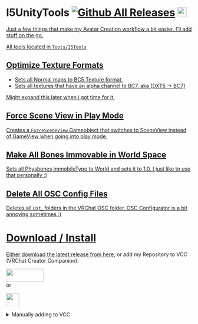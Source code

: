 # I5UnityTools [![Github All Releases](https://img.shields.io/github/downloads/i5ucc/I5UnityTools/total.svg)](https://github.com/I5UCC/I5UnityTools/releases/latest) <a href='https://ko-fi.com/i5ucc' target='_blank'><img height='35' style='border:0px;height:25px;' src='https://az743702.vo.msecnd.net/cdn/kofi3.png?v=0' border='0' alt='Buy Me a Coffee at ko-fi.com' />

Just a few things that make my Avatar Creation workflow a bit easier. I'll add stuff on the go.

All tools located in `Tools/I5Tools`

## Optimize Texture Formats

- Sets all Normal maps to BC5 Texture format.
- Sets all textures that have an alpha channel to BC7. aka (DXT5 -> BC7)

Might expand this later when i got time for it.

## Force Scene View in Play Mode

Creates a `ForceSceneView` Gameobject that switches to SceneView instead of GameView when going into play mode.

## Make All Bones Immovable in World Space

Sets all Physbones immobileType to World and sets it to 1.0. I just like to use that personally :)

## Delete All OSC Config Files

Deletes all usr_ folders in the VRChat OSC folder. OSC Configurator is a bit annoying sometimes :)

# Download / Install

Either download the latest release from [here](https://github.com/I5UCC/VRCMultiUploader/releases/latest), or add my Repository to VCC (VRChat Creator Companion): <br>

[<img src="https://github.com/I5UCC/VRCMultiUploader/assets/43730681/7130b744-dcb7-4525-a62c-9bad41331c1c"  width="102" height="35">](https://i5ucc.github.io/vpm/I5Tools.html) <br>
or <br>

[<img src="https://user-images.githubusercontent.com/43730681/235304229-ce2b4689-4945-4282-967e-40bfbf8ebf54.png" height="35">](https://i5ucc.github.io/vpm/main.html) <br>

<details>
  <summary>Manually adding to VCC:</summary>
  
  1. Open VCC
  2. Click "Settings" in the bottom left
  3. Click the "Packages" tab at the top
  4. Click "Add Repository" in the top right
  5. Paste `https://i5ucc.github.io/vpm/VRCMultiUploader.json` into the text field and click "Add"
  6. Click "I understand, Add Repository" in the popup after reading its contents
  7. Activate the checkbox next to the repository "VRCMultiUploader"
  
